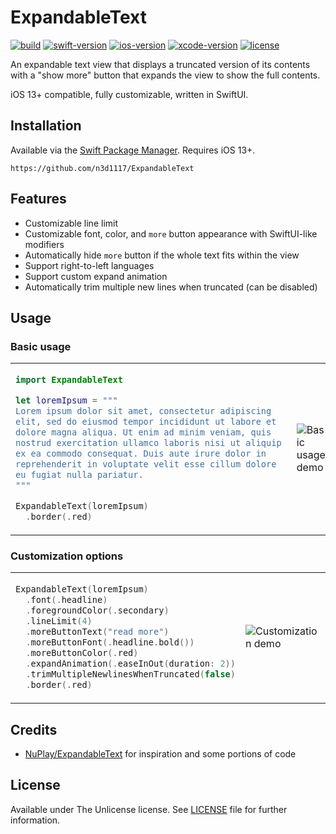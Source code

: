 # ExpandableText
[![build](https://github.com/n3d1117/ExpandableText/actions/workflows/build.yml/badge.svg)](https://github.com/n3d1117/ExpandableText/actions/workflows/build.yml)
[![swift-version](https://img.shields.io/badge/swift-5.7-orange.svg)](https://github.com/apple/swift/)
[![ios-version](https://img.shields.io/badge/ios-13.0+-brightgreen.svg)](https://github.com/apple/ios/)
[![xcode-version](https://img.shields.io/badge/xcode-14.2-blue)](https://developer.apple.com/xcode/)
[![license](https://img.shields.io/badge/license-The%20Unlicense-yellow.svg)](LICENSE)

An expandable text view that displays a truncated version of its contents with a "show more" button that expands the view to show the full contents.

iOS 13+ compatible, fully customizable, written in SwiftUI.

## Installation
Available via the [Swift Package Manager](https://developer.apple.com/documentation/swift_packages/adding_package_dependencies_to_your_app). Requires iOS 13+.

```
https://github.com/n3d1117/ExpandableText
```

## Features
- Customizable line limit
- Customizable font, color, and `more` button appearance with SwiftUI-like modifiers
- Automatically hide `more` button if the whole text fits within the view
- Support right-to-left languages
- Support custom expand animation
- Automatically trim multiple new lines when truncated (can be disabled)

## Usage

### Basic usage
<table>
<tr>
<td>

```swift
import ExpandableText

let loremIpsum = """
Lorem ipsum dolor sit amet, consectetur adipiscing 
elit, sed do eiusmod tempor incididunt ut labore et 
dolore magna aliqua. Ut enim ad minim veniam, quis 
nostrud exercitation ullamco laboris nisi ut aliquip 
ex ea commodo consequat. Duis aute irure dolor in 
reprehenderit in voluptate velit esse cillum dolore 
eu fugiat nulla pariatur.
"""

ExpandableText(loremIpsum)
  .border(.red)
```
</td>
<td>

![Basic usage demo](https://user-images.githubusercontent.com/11541888/221367314-5e59b284-41a9-43d2-9ac2-4d51ee3bc46b.png)
</td>
</tr>
</table>

### Customization options
<table>
<tr>
<td>

```swift
ExpandableText(loremIpsum)
  .font(.headline)
  .foregroundColor(.secondary)
  .lineLimit(4)
  .moreButtonText("read more")
  .moreButtonFont(.headline.bold())
  .moreButtonColor(.red)
  .expandAnimation(.easeInOut(duration: 2))
  .trimMultipleNewlinesWhenTruncated(false)
  .border(.red)
```
</td>
<td>

![Customization demo](https://user-images.githubusercontent.com/11541888/221367312-3062bd32-5eae-45d4-bf3a-0474985cb712.png)
</td>
</tr>
</table>

## Credits
- [NuPlay/ExpandableText](https://github.com/NuPlay/ExpandableText) for inspiration and some portions of code

## License
Available under The Unlicense license. See [LICENSE](LICENSE) file for further information.



</tr>
</table>
